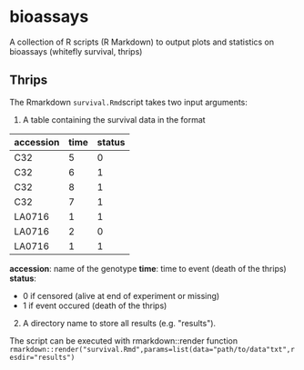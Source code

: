 # bioassays
A collection of R scripts (R Markdown) to output plots and statistics on bioassays (whitefly survival, thrips)


## Thrips
The Rmarkdown `survival.Rmd`script takes two input arguments:
1.  A table containing the survival data in the format

accession | time | status 
--------- | ------| -----
C32       | 5     | 0    
C32       | 6     | 1    
C32       | 8     | 1    
C32       | 7     | 1     
LA0716    | 1     | 1  
LA0716    | 2     | 0  
LA0716    | 1     | 1    

__accession__: name of the genotype
__time__: time to event (death of the thrips)
__status__: 
*  0 if censored (alive at end of experiment or missing)
*  1 if event occured (death of the thrips)

2. A directory name to store all results (e.g. "results").

The script can be executed with rmarkdown::render function
`rmarkdown::render("survival.Rmd",params=list(data="path/to/data"txt",resdir="results")`
